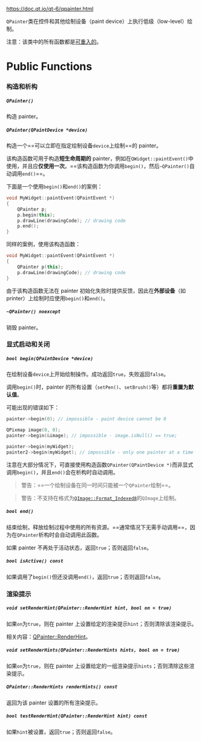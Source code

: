https://doc.qt.io/qt-6/qpainter.html

`QPainter`类在控件和其他绘制设备（paint device）上执行低级（low-level）绘制。

注意：该类中的所有函数都是[可重入的](https://doc.qt.io/qt-6/threads-reentrancy.html)。

# Public Functions

### 构造和析构

##### `QPainter()`

构造 painter。

##### `QPainter(QPaintDevice *device)`

构造一个==可以立即在指定绘制设备`device`上绘制==的 painter。

该构造函数可用于构造**短生命周期的** painter，例如在`QWidget::paintEvent()`中使用，并且应**仅使用一次**。==该构造函数为你调用`begin()`，然后`~QPainter()`自动调用`end()`==。

下面是一个使用`begin()`和`end()`的案例：

```cpp
void MyWidget::paintEvent(QPaintEvent *)
{
	QPainter p;
	p.begin(this);
	p.drawLine(drawingCode); // drawing code
	p.end();
}
```

同样的案例，使用该构造函数：

```cpp
void MyWidget::paintEvent(QPaintEvent *)
{
	QPainter p(this);
	p.drawLine(drawingCode); // drawing code
}
```

由于该构造函数无法在 painter 初始化失败时提供反馈，因此在**外部设备**（如 printer）上绘制时应使用`begin()`和`end()`。

##### `~QPainter() noexcept`

销毁 painter。

### 显式启动和关闭

##### `bool begin(QPaintDevice *device)`

在绘制设备`device`上开始绘制操作。成功返回`true`，失败返回`false`。

调用`begin()`时，painter 的所有设置（`setPen()`、`setBrush()`等）都将**重置为默认值**。

可能出现的错误如下：

```cpp
painter->begin(0); // impossible - paint device cannot be 0

QPixmap image(0, 0);
painter->begin(&image); // impossible - image.isNull() == true;

painter->begin(myWidget);
painter2->begin(myWidget); // impossible - only one painter at a time
```

注意在大部分情况下，可直接使用构造函数`QPainter(QPaintDevice *)`而非显式调用`begin()`，并且`end()`会在析构时自动调用。

> 警告：==一个绘制设备在同一时间只能被一个`QPainter`绘制==。

> 警告：不支持在格式为[`QImage::Format_Indexed8`](https://doc.qt.io/qt-6/qimage.html#Format-enum)的`QImage`上绘制。

##### `bool end()`

结束绘制，释放绘制过程中使用的所有资源。==通常情况下无需手动调用==，因为在`QPainter`析构时会自动调用此函数。

如果 painter 不再处于活动状态，返回`true`；否则返回`false`。

##### `bool isActive() const`

如果调用了`begin()`但还没调用`end()`，返回`true`；否则返回`false`。

### 渲染提示

##### `void setRenderHint(QPainter::RenderHint hint, bool on = true)`

如果`on`为`true`，则在 painter 上设置给定的渲染提示`hint`；否则清除该渲染提示。

相关内容：[QPainter::RenderHint](https://doc.qt.io/qt-6/qpainter.html#RenderHint-enum)。

##### `void setRenderHints(QPainter::RenderHints hints, bool on = true)`

如果`on`为`true`，则在 painter 上设置给定的一组渲染提示`hints`；否则清除这些渲染提示。

##### `QPainter::RenderHints renderHints() const`

返回为该 painter 设置的所有渲染提示。

##### `bool testRenderHint(QPainter::RenderHint hint) const`

如果`hint`被设置，返回`true`；否则返回`false`。